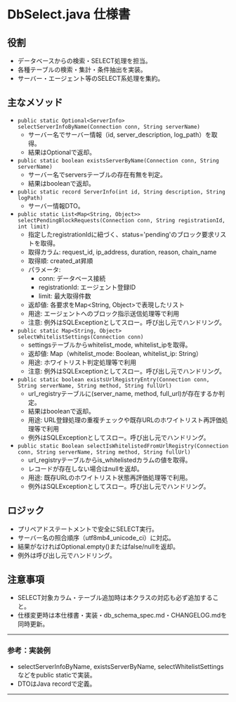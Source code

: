 # DbSelect.java 仕様書

## 役割
- データベースからの検索・SELECT処理を担当。
- 各種テーブルの検索・集計・条件抽出を実装。
- サーバー・エージェント等のSELECT系処理を集約。

## 主なメソッド
- `public static Optional<ServerInfo> selectServerInfoByName(Connection conn, String serverName)`
  - サーバー名でサーバー情報（id, server_description, log_path）を取得。
  - 結果はOptional<ServerInfo>で返却。
- `public static boolean existsServerByName(Connection conn, String serverName)`
  - サーバー名でserversテーブルの存在有無を判定。
  - 結果はbooleanで返却。
- `public static record ServerInfo(int id, String description, String logPath)`
  - サーバー情報DTO。
- `public static List<Map<String, Object>> selectPendingBlockRequests(Connection conn, String registrationId, int limit)`
    - 指定したregistrationIdに紐づく、status='pending'のブロック要求リストを取得。
    - 取得カラム: request_id, ip_address, duration, reason, chain_name
    - 取得順: created_at昇順
    - パラメータ:
        - conn: データベース接続
        - registrationId: エージェント登録ID
        - limit: 最大取得件数
    - 返却値: 各要求をMap<String, Object>で表現したリスト
    - 用途: エージェントへのブロック指示送信処理等で利用
    - 注意: 例外はSQLExceptionとしてスロー。呼び出し元でハンドリング。
- `public static Map<String, Object> selectWhitelistSettings(Connection conn)`
    - settingsテーブルからwhitelist_mode, whitelist_ipを取得。
    - 返却値: Map（whitelist_mode: Boolean, whitelist_ip: String）
    - 用途: ホワイトリスト判定処理等で利用
    - 注意: 例外はSQLExceptionとしてスロー。呼び出し元でハンドリング。
- `public static boolean existsUrlRegistryEntry(Connection conn, String serverName, String method, String fullUrl)`
  - url_registryテーブルに(server_name, method, full_url)が存在するか判定。
  - 結果はbooleanで返却。
  - 用途: URL登録処理の重複チェックや既存URLのホワイトリスト再評価処理等で利用
  - 例外はSQLExceptionとしてスロー。呼び出し元でハンドリング。
- `public static Boolean selectIsWhitelistedFromUrlRegistry(Connection conn, String serverName, String method, String fullUrl)`
  - url_registryテーブルからis_whitelistedカラムの値を取得。
  - レコードが存在しない場合はnullを返却。
  - 用途: 既存URLのホワイトリスト状態再評価処理等で利用。
  - 例外はSQLExceptionとしてスロー。呼び出し元でハンドリング。

## ロジック
- プリペアドステートメントで安全にSELECT実行。
- サーバー名の照合順序（utf8mb4_unicode_ci）に対応。
- 結果がなければOptional.empty()またはfalse/nullを返却。
- 例外は呼び出し元でハンドリング。

## 注意事項
- SELECT対象カラム・テーブル追加時は本クラスの対応も必ず追加すること。
- 仕様変更時は本仕様書・実装・db_schema_spec.md・CHANGELOG.mdを同時更新。

---

### 参考：実装例
- selectServerInfoByName, existsServerByName, selectWhitelistSettings などをpublic staticで実装。
- DTOはJava recordで定義。

---
